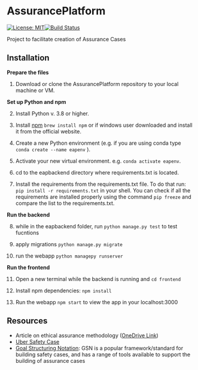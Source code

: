 # AssurancePlatform
[![License: MIT](https://img.shields.io/badge/License-MIT-yellow.svg)](https://opensource.org/licenses/MIT)[![Build Status](https://app.travis-ci.com/alan-turing-institute/AssurancePlatform.svg?branch=MVP)](https://app.travis-ci.com/alan-turing-institute/AssurancePlatform)

Project to facilitate creation of Assurance Cases

## Installation


**Prepare the files**

1. Download or clone the AssurancePlatform repository to your local machine or VM.

**Set up Python and npm**

2. Install Python v. 3.8 or higher.

3. Install [npm](https://www.npmjs.com/) ```brew install npm``` or if windows user downloaded and install it from the official website.  

4. Create a new Python environment (e.g. if you are using conda type ```conda create --name eapenv``` ).

5. Activate your new virtual environment. e.g. ```conda activate eapenv```.

6. cd to the eapbackend directory where requirements.txt is located.

7. Install the requirements from the requirements.txt file. 
To do that run: ```pip install -r requirements.txt``` in your shell.
You can check if all the requirements are installed properly using the command ```pip freeze``` and compare the list to the requirements.txt.


**Run the backend**

8. while in the eapbackend folder, run ```python manage.py test``` to test fucntions

9. apply migrations ```python manage.py migrate```

10. run the webapp ```python managepy runserver```

**Run the frontend**

11. Open a new terminal while the backend is running and ```cd frontend```

12. Install npm dependencies: ```npm install```

14. Run the webapp ```npm start``` to view the app in your localhost:3000


## Resources
- Article on ethical assurance methodology ([OneDrive Link](https://thealanturininstitute-my.sharepoint.com/:b:/g/personal/cburr_turing_ac_uk/EYHu_zD4Oq1Hmq8VGrJ_EsUBNrO1LGhpV2E9AaEUavioMQ?e=qCFKo2))
- [Uber Safety Case](https://uberatgresources.com/safetycase/gsn)
- [Goal Structuring Notation](https://scsc.uk/gsn?page=gsn%206tools): GSN is a popular framework/standard for building safety cases, and has a range of tools available to support the building of assurance cases
